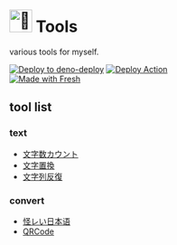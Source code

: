 # <img src="https://cdn.jsdelivr.net/npm/twemoji@11.3.0/2/svg/1f9f6.svg" alt="🧶" width="40px" height="40px"> Tools

various tools for myself.

[![Deploy to deno-deploy](https://img.shields.io/badge/available%20on-tools.keito.dev-lightgrey.svg?logo=deno&labelColor=black)](https://tools.keito.dev)
[![Deploy Action](https://github.com/mst-mkt/tools/actions/workflows/deploy.yml/badge.svg)](https://github.com/mst-mkt/tools/actions/workflows/deploy.yml)  \
[![Made with Fresh](https://fresh.deno.dev/fresh-badge.svg)](https://fresh.deno.dev)

## tool list

### text

- [文字数カウント](https://tools.keito.dev/text/count)
- [文字置換](https://tools.keito.dev/text/replace)
- [文字列反復](https://tools.keito.dev/text/repeat)

### convert

- [怪レい日本语](https://tools.keito.dev/text/cjp)
- [QRCode](https://tools.keito.dev/convert/qrcode)
